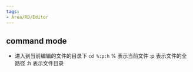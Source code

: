 ```yaml
---
tags:
- Area/RD/Editor
---
```


## command mode

- 进入到当前编辑的文件的目录下 `cd %:p:h`
	% 表示当前文件
	:p 表示文件的全路径
	:h 表示文件目录
